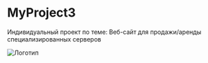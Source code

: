 # MyProject3
 Индивидуальный проект по теме: Веб-сайт для продажи/аренды специализированных серверов

 ![Логотип](https://octodex.github.com/images/orderedlistocat.png "Логотип GitHub")
